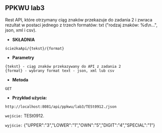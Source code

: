 **PPKWU lab3**
----
Rest API, które otrzymany ciąg znaków przekazuje do zadania 2 i zwraca rezultat w postaci jednego z trzech formatów:
txt ("rodzaj znaków: %d\n...", json, xml i csv).

* **SKŁADNIA**

 ``` 
ścieżkaApi/{tekst}/{format}
```

* **Parametry**

 ```
{tekst} - ciąg znaków przekazywany do API z zadania 2
{format} - wybrany format text - json, xml lub csv
 ```

* **Metoda**

```
GET
```

* **Przykład użycia:**

```
http://localhost:8081/api/ppkwu/lab3/TESt0912./json
```

`wejście:`
TESt0912.

`wyjście:`
{"UPPER":"3","LOWER":"1","OWN":"5","DIGIT":"4","SPECIAL":"1"}